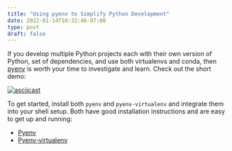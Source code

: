 ```yaml
---
title: "Using pyenv to Simplify Python Development"
date: 2022-01-14T10:32:46-07:00
type: post
draft: false
---
```


If you develop multiple Python projects each with their own version of Python, set of dependencies,
and use both virtualenvs and conda, then [pyenv](https://github.com/pyenv/pyenv) is worth your time
to investigate and learn. Check out the short demo:

[![asciicast](https://asciinema.org/a/308747.svg)](https://asciinema.org/a/308747?speed=2)

To get started, install both `pyenv` and `pyenv-virtualenv` and integrate them into your shell setup.
Both have good installation instructions and are easy to get up and running:

* [Pyenv](https://github.com/pyenv/pyenv)
* [Pyenv-virtualenv](https://github.com/pyenv/pyenv-virtualenv)
